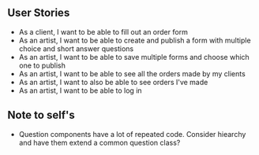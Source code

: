 ## User Stories
- As a client, I want to be able to fill out an order form
- As an artist, I want to be able to create and publish a form with multiple choice and short answer questions
- As an artist, I want to be able to save multiple forms and choose which one to publish
- As an artist, I want to be able to see all the orders made by my clients
- As an artist, I want to also be able to see orders I've made
- As an artist, I want to be able to log in

## Note to self's
- Question components have a lot of repeated code. Consider hiearchy and have them extend a common question class?

